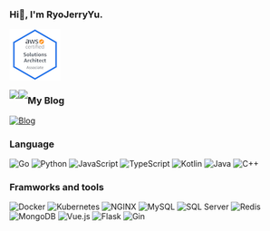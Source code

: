 
### Hi👋, I'm RyoJerryYu.

[![AWS Certified Solutions Architect – Associate](assets/aws-certified-solutions-architect-associate.png)](https://www.credly.com/badges/b73ee111-8813-418a-b0e5-e8db234bbef9/public_url)


<img align="left" src="https://github-readme-stats.vercel.app/api/top-langs/?username=RyoJerryYu&layout=compact&show_icons=true&title_color=d7bebb&text_color=eaedf5&icon_color=96acc1&bg_color=10394f&card_width=445"/>
  
  
<img align="left" src="https://github-readme-stats.vercel.app/api?username=RyoJerryYu&show_icons=true&title_color=d7bebb&text_color=eaedf5&icon_color=96acc1&bg_color=10394f"/>

### My Blog

[![Blog](https://img.shields.io/badge/-Click%20Here%20To%20Visit%20My%20Blog-193549?style=for-the-badge)](https://RyoJerryYu.github.io)

### Language

![Go](https://img.shields.io/badge/-Go-10394f?style=flat-square&logo=go&logoColor=96acc1)
![Python](https://img.shields.io/badge/-Python-10394f?style=flat-square&logo=python&logoColor=96acc1)
![JavaScript](https://img.shields.io/badge/-JavaScript-10394f?style=flat-square&logo=JavaScript&logoColor=96acc1)
![TypeScript](https://img.shields.io/badge/-TypeScript-10394f?style=flat-square&logo=TypeScript&logoColor=96acc1)
![Kotlin](https://img.shields.io/badge/-Kotlin-10394f?style=flat-square&logo=Kotlin&logoColor=96acc1)
![Java](https://img.shields.io/badge/-Java-10394f?style=flat-square&logo=Java&logoColor=96acc1)
![C++](https://img.shields.io/badge/-C++-10394f?style=flat-square&logo=C%2B%2B&logoColor=96acc1)
  
### Framworks and tools

![Docker](https://img.shields.io/badge/-Docker-10394f?style=flat-square&logo=Docker&logoColor=96acc1)
![Kubernetes](https://img.shields.io/badge/-Kubernetes-10394f?style=flat-square&logo=Kubernetes&logoColor=96acc1)
![NGINX](https://img.shields.io/badge/-NGINX-10394f?style=flat-square&logo=NGINX&logoColor=96acc1)
![MySQL](https://img.shields.io/badge/-MySQL-10394f?style=flat-square&logo=MySQL&logoColor=96acc1)
![SQL Server](https://img.shields.io/badge/-SQLServer-10394f?style=flat-square&logo=microsoft-sql-server&logoColor=96acc1)
![Redis](https://img.shields.io/badge/-Redis-10394f?style=flat-square&logo=Redis&logoColor=96acc1)
![MongoDB](https://img.shields.io/badge/-MongoDB-10394f?style=flat-square&logo=MongoDB&logoColor=96acc1)
![Vue.js](https://img.shields.io/badge/-Vue.js-10394f?style=flat-square&logo=vue.js&logoColor=96acc1)
![Flask](https://img.shields.io/badge/-Flask-10394f?style=flat-square&logo=Flask&logoColor=96acc1)
![Gin](https://img.shields.io/badge/-Gin-10394f?style=flat-square&logoColor=96acc1)
  
<!--
**RyoJerryYu/RyoJerryYu** is a ✨ _special_ ✨ repository because its `README.md` (this file) appears on your GitHub profile.

Here are some ideas to get you started:

- 🔭 I’m currently working on ...
- 🌱 I’m currently learning ...
- 👯 I’m looking to collaborate on ...
- 🤔 I’m looking for help with ...
- 💬 Ask me about ...
- 📫 How to reach me: ...
- 😄 Pronouns: ...
- ⚡ Fun fact: ...
-->

